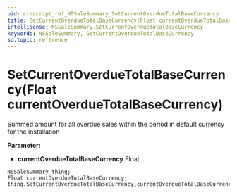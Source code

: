```yaml
---
uid: crmscript_ref_NSSaleSummary_SetCurrentOverdueTotalBaseCurrency
title: SetCurrentOverdueTotalBaseCurrency(Float currentOverdueTotalBaseCurrency)
intellisense: NSSaleSummary.SetCurrentOverdueTotalBaseCurrency
keywords: NSSaleSummary, GetCurrentOverdueTotalBaseCurrency
so.topic: reference
---
```


# SetCurrentOverdueTotalBaseCurrency(Float currentOverdueTotalBaseCurrency)

Summed amount for all overdue sales within the period in default currency for the installation

**Parameter:** 
 - **currentOverdueTotalBaseCurrency** Float

```crmscript
NSSaleSummary thing;
Float currentOverdueTotalBaseCurrency;
thing.SetCurrentOverdueTotalBaseCurrency(currentOverdueTotalBaseCurrency);
```

